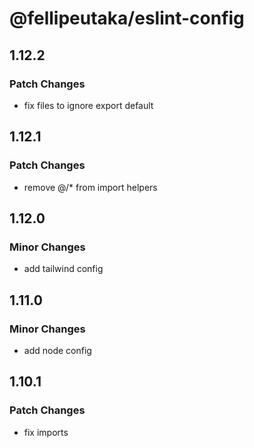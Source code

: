 # @fellipeutaka/eslint-config

## 1.12.2

### Patch Changes

- fix files to ignore export default

## 1.12.1

### Patch Changes

- remove @/\* from import helpers

## 1.12.0

### Minor Changes

- add tailwind config

## 1.11.0

### Minor Changes

- add node config

## 1.10.1

### Patch Changes

- fix imports
